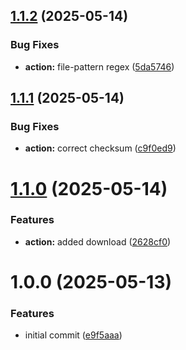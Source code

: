 ## [1.1.2](https://github.com/ron96G/monutil/compare/v1.1.1...v1.1.2) (2025-05-14)


### Bug Fixes

* **action:** file-pattern regex ([5da5746](https://github.com/ron96G/monutil/commit/5da57460afb97e3e6601ac1cb2ff3a509cea97f6))

## [1.1.1](https://github.com/ron96G/monutil/compare/v1.1.0...v1.1.1) (2025-05-14)


### Bug Fixes

* **action:** correct checksum ([c9f0ed9](https://github.com/ron96G/monutil/commit/c9f0ed94f2e5e226830bb861db243bb4814cf493))

# [1.1.0](https://github.com/ron96G/monutil/compare/v1.0.0...v1.1.0) (2025-05-14)


### Features

* **action:** added download ([2628cf0](https://github.com/ron96G/monutil/commit/2628cf04fc8de8b87334bd3f27540842f9b82df8))

# 1.0.0 (2025-05-13)


### Features

* initial commit ([e9f5aaa](https://github.com/ron96G/Monutil/commit/e9f5aaa19b5e8093ba8e448f8612e7f68a3e4262))
